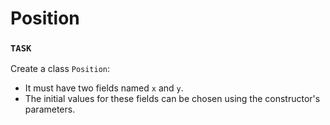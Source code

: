 # Position

### `TASK`

Create a class `Position`:

- It must have two fields named `x` and `y`.
- The initial values for these fields can be chosen using the constructor's parameters.
